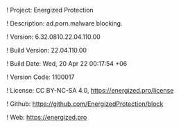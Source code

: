 ! Project: Energized Protection

! Description: ad.porn.malware blocking.

! Version: 6.32.0810.22.04.110.00

! Build Version: 22.04.110.00

! Build Date: Wed, 20 Apr 22 00:17:54 +06

! Version Code: 1100017

! License: CC BY-NC-SA 4.0, https://energized.pro/license

! Github: https://github.com/EnergizedProtection/block

! Web: https://energized.pro

